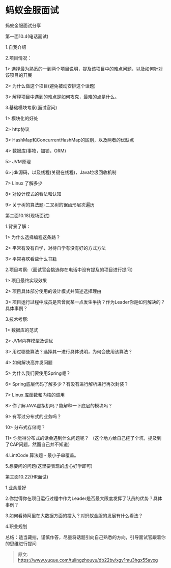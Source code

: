 # 蚂蚁金服面试

蚂蚁金服面试分享

第一面10.4(电话面试)

1.自我介绍

2.项目情况：

 1> 选择最为熟悉的一到两个项目说明，提及该项目中的难点问题，以及如何针对该项目的开展

 2> 为什么做这个项目(避免被动安排这个话题)

 3> 解释项目中遇到的难点是如何攻克，最难的点是什么。

3.基础模块考察(面试官问)

 1> 模块化的好处

 2> http协议

 3> HashMap和ConcurrentHashMap的区别，以及两者的优缺点

 4> 数据库(事物，加锁，ORM)

 5> JVM原理

 6> jdk源码，以及线程(关键在线程)，Java垃圾回收机制

 7> Linux 了解多少

 8> 对设计模式的看法和认知

 9> 关于树的算法题-二叉树的锯齿形层次遍历

第二面10.18(现场面试)

1.背景了解：

 1> 为什么选择编程这条路？

 2> 平常有没有自学，对待自学有没有好的方式方法

 3> 平常喜欢看些什么书籍

2.项目考察:（面试官会挑选你在电话中没有提及的项目进行提问）

 1> 项目最终实现效果

 2> 项目具体部分使用的设计模式并简述选择理由

 3> 项目运行过程中成员是否曾就某一点发生争执？作为Leader你是如何解决的？具体事例？

3.技术考察:

 1> 数据库的范式

 2> JVM内存模型及调优

 3> 用过哪些算法？选择其一进行具体说明，为何会使用该算法？

 4> 如何解决高并发问题

 5> 为什么我们要使用Spring呢？

 6> Spring底层代码了解多少？有没有进行解析进行再次封装？

 7> Linux 库函数和内核的调用

 8> 你了解JAVA虚拟机吗？能解释一下底层的模块吗？

 9> 有写过分布式的业务吗？

 10> 分布式存储呢？

 11> 你觉得分布式的话会遇到什么问题呢？ （这个地方给自己挖了个坑，提及到了CAP问题，然而自己并不知道）

4.LintCode 算法题 - 最小子串覆盖。

5.想要问的问题(这里要表现的虚心好学即可)

第三面10.22(HR面试)

1.业余爱好

2.你觉得你在项目运行过程中作为Leader是否最大限度发挥了队员的优势？具体事例？

3.如何看待阿里在大数据方面的投入？对蚂蚁金服的发展有什么看法？

4.职业规划

总结：适当藏拙，谨慎作答，尽量将话题引向自己熟悉的方向，引导面试官跟着你的思维进行提问



> 原文: <https://www.yuque.com/tulingzhouyu/db22bv/xgv1mu3hgx55avxg>